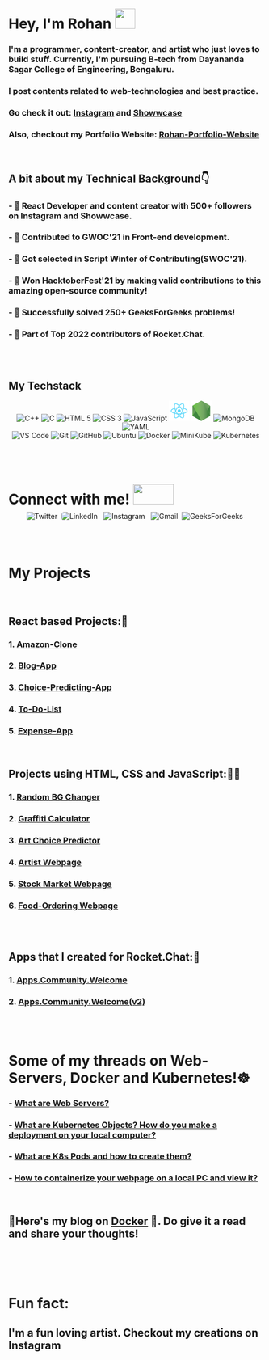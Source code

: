 #  Hey, I'm Rohan <img src="https://github.com/TheDudeThatCode/TheDudeThatCode/blob/master/Assets/Hi.gif" height="40px" width="40px">

### I'm a programmer, content-creator, and artist who just loves to build stuff. Currently, I'm pursuing B-tech from Dayananda Sagar College of Engineering, Bengaluru.

### I post contents related to web-technologies and best practice. 
### Go check it out: [Instagram](https://www.instagram.com/_r.code_/) and [Showwcase](https://www.showwcase.com/rohan749)

### Also, checkout my Portfolio Website: [Rohan-Portfolio-Website](https://Rohan749.github.io/portfolio-rohan)

<br>

## A bit about my Technical Background👇

### - 🔭 React Developer and content creator with 500+ followers on Instagram and Showwcase.
### - 🔭 Contributed to GWOC'21 in Front-end development.
### - 🔭 Got selected in Script Winter of Contributing(SWOC'21).
### - 🔭 Won HacktoberFest'21 by making valid contributions to this amazing open-source community!
### - 🔭 Successfully solved 250+ GeeksForGeeks problems!
### - 🔭 Part of Top 2022 contributors of Rocket.Chat.
<br>
<br>

## My Techstack
<p align="center">
 <img src="https://user-images.githubusercontent.com/79656610/153699306-af31cd6d-8143-4877-b95d-72167f80cb3c.png" alt="C++" width="50" height="50"/>
 <img src="https://user-images.githubusercontent.com/79656610/153699416-b1272bcd-43ca-4c89-a7b6-8c05c25e4a69.png" alt="C" width="50" height="50"/>
 <img src="https://user-images.githubusercontent.com/79656610/153699679-1fc17584-dc68-4249-8afd-417c1dab74ac.png" alt="HTML 5" width="50" height="50"/> 
 <img src="https://user-images.githubusercontent.com/79656610/153699733-247200fc-6480-4905-addf-1d5e1ffba4a5.png" alt="CSS 3" width="40" height="40"/>
 <img src="https://user-images.githubusercontent.com/79656610/153699795-6577e1cb-e0e5-4946-a645-12fb9267a58a.png" alt="JavaScript" width="40" height="40"/>
 <img src="https://raw.githubusercontent.com/github/explore/80688e429a7d4ef2fca1e82350fe8e3517d3494d/topics/react/react.png" alt="REACT" width="40" height="40"/> 
 <img src="https://raw.githubusercontent.com/github/explore/80688e429a7d4ef2fca1e82350fe8e3517d3494d/topics/nodejs/nodejs.png" alt="NodeJS" width="40" height="40"/>
 <img src="https://user-images.githubusercontent.com/79656610/153700577-eb634580-1d8d-4be5-a820-90f9907a0490.png" alt="MongoDB" width="40" height="40"/>
 <img src="https://user-images.githubusercontent.com/79656610/153699740-e6dcd939-5f6b-4953-9a41-5c20f86a448e.png" alt="YAML" width="40" height="40"/>
<br>  
  <img src="https://user-images.githubusercontent.com/79656610/153700607-ba85ddb4-c095-45e0-88b3-20650b68cb9d.png" alt="VS Code" width="40" height="40"/>
  <img src="https://user-images.githubusercontent.com/79656610/153700633-9d435e43-2cb2-4cbb-b68f-b0efcbb5eb0d.png" alt="Git" width="40" height="40"/>
  <img src="https://user-images.githubusercontent.com/79656610/153700623-c9e7cb24-55fc-4697-924d-693f8bf769cd.png" alt="GitHub" width="40" height="40"/>
  <img src="https://user-images.githubusercontent.com/79656610/153700638-38b428c9-87a1-4cf4-8f20-a012b0878f24.png" alt="Ubuntu" width="40" height="40"/>
  <img src="https://user-images.githubusercontent.com/79656610/153700553-110a75e5-ca66-450f-869f-97b480e52733.png" alt="Docker" width="50" height="50"/>
  <img src="https://user-images.githubusercontent.com/79656610/153700581-282c6a67-b4b2-47f2-8217-6972104134b4.png" alt="MiniKube" width="40" height="40"/>
  <img src="https://user-images.githubusercontent.com/79656610/153700584-835b5a83-fec2-4372-a3d2-336aac49b158.png" alt="Kubernetes" width="55" height="55"/>
<p/>

<br>
<br>

# Connect with me! <img src="https://github.com/TheDudeThatCode/TheDudeThatCode/blob/master/Assets/Handshake.gif" height ="40px" width="80px"> 

 <p align="center" style="margin-top:-10px">
 <a href="https://twitter.com/heyrohan7" style="text-decoration: none;"><img src="https://logodownload.org/wp-content/uploads/2014/09/twitter-logo-6.png"  alt="Twitter" height="40" style=""/></a>&nbsp;
 
 <a href="https://www.linkedin.com/in/rohan-kumar-pandey-25a263208/" style="text-decoration: none;">
    <img src="https://cdn-icons-png.flaticon.com/512/174/174857.png" alt="LinkedIn" height="40" style="; border-radius:5px;">
  </a>&nbsp;
 
 <a href="https://www.instagram.com/rohanpandey749/" style="text-decoration: none;">
    <img src="https://img.icons8.com/fluency/344/instagram-new.png" alt="Instagram" height="40" style="">
  </a>&nbsp;
 
 <a href="mailto:rohanpandey749@gmail.com" style="text-decoration: none;">
  <img src="https://user-images.githubusercontent.com/79656610/153365045-a33a8dac-6632-4357-8194-8212ea23256b.png" alt="Gmail" height="40" style=""/></a>&nbsp;
 
 <a href="https://auth.geeksforgeeks.org/user/rohanpandey749/practice/" style="text-decoration: none;">
  <img src="https://img.icons8.com/color/344/GeeksforGeeks.png" alt="GeeksForGeeks" height="40" style=""/></a>&nbsp;
<br>
 </p>
 <br>
 <br>

# My Projects
<br>

## React based Projects:💂‍

### 1. [Amazon-Clone](https://rohan749.github.io/amazon-clone/)
### 2. [Blog-App](https://Rohan749.github.io/DevCode)
### 3. [Choice-Predicting-App](https://rohan749.github.io/Choice-Predicting-App/)
### 4. [To-Do-List](https://rohan749.github.io/To-Do-List_react-app/)
### 5. [Expense-App](https://rohan749.github.io/Expenses-App/)

<br>

##  Projects using HTML, CSS and JavaScript:💂‍♀️<br>

### 1. [Random BG Changer](https://rohan749.github.io/Random-Background-Changing-Webpage/) 

### 2. [Graffiti Calculator](https://github.com/Rohan749/Basic-Calculator) 
 
### 3. [Art Choice Predictor](https://github.com/Rohan749/Art-Choice-Predictor) 

### 4. [Artist Webpage](https://github.com/Rohan749/Artist_webpage)  

### 5. [Stock Market Webpage](https://github.com/Rohan749/Stock-Market-Webpage) 

### 6. [Food-Ordering Webpage](https://github.com/Rohan749/Food-ordering-webpage) 

<br>
<br>

## Apps that I created for Rocket.Chat:🚀
 
### 1. [Apps.Community.Welcome](https://github.com/Rohan749/Apps.Community.Welcome)

### 2. [Apps.Community.Welcome(v2)](https://github.com/Rohan749/Apps.Community.Welcome.v2)

<br>
<br>

# Some of my threads on Web-Servers, Docker and Kubernetes!☸️ 

### - [What are Web Servers?](https://twitter.com/heyrohan7/status/1481443203077505024?s=20&t=_f_tUGLWkjnOGYAuOHWnZQ)
### - [What are Kubernetes Objects? How do you make a deployment on your local computer?](https://twitter.com/heyrohan7/status/1497926422181994498?s=20&t=7ECNQatL-82YeYYr4Qlvwg)
### - [What are K8s Pods and how to create them?](https://twitter.com/heyrohan7/status/1498506043113967623?s=20&t=7ECNQatL-82YeYYr4Qlvwg)
### - [How to containerize your webpage on a local PC and view it?](https://twitter.com/heyrohan7/status/1500157555439325187?s=20&t=7ECNQatL-82YeYYr4Qlvwg)

<br>
        
 ## 🎒Here's my blog on [Docker](https://docs.google.com/document/d/13IG-tjgMfl1wtGKkmnOKBS7rVmKoHqH_bMWkSc4xYcQ/edit?usp=sharing) 🐋. Do give it a read and share your thoughts!
<br>
<br>

 <br>

#   Fun fact: 

##  I'm a fun loving artist. Checkout my creations on <a href="https://www.instagram.com/rohanpandey749/" style="text-decoration: none;">Instagram</a>

